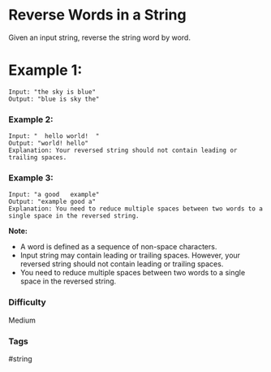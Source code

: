 # Reverse Words in a String

Given an input string, reverse the string word by word.

# Example 1:

```
Input: "the sky is blue"
Output: "blue is sky the"
```

### Example 2:

```
Input: "  hello world!  "
Output: "world! hello"
Explanation: Your reversed string should not contain leading or trailing spaces.
```

### Example 3:

```
Input: "a good   example"
Output: "example good a"
Explanation: You need to reduce multiple spaces between two words to a single space in the reversed string.
```

**Note:**

- A word is defined as a sequence of non-space characters.
- Input string may contain leading or trailing spaces. However, your reversed string should not contain leading or trailing spaces.
- You need to reduce multiple spaces between two words to a single space in the reversed string.

### Difficulty

Medium

### Tags

#string
